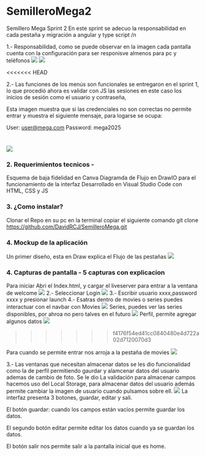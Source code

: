 # SemilleroMega2
Semillero Mega Sprint 2
En este sprint se adecuo la responsabilidad en cada pestaña y migración a angular y type script
/n

1.- Responsabilidad, como se puede observar en la imagen cada pantalla cuenta con la configuración para ser responisve almenos para pc y teléfonos
![](/CapturasPantallaEntrega/Responsive1.png)
![](/CapturasPantallaEntrega/Responsive2.png)


<<<<<<< HEAD

2.- Las funciones de los menús son funcionales se entregaron en el sprint 1, lo que procedió ahora es validar con JS las sesiones en este caso los inicios de sesión como el usuario y contraseña, 


Esta imagen muestra que si las credenciales no son correctas no permite entrar y muestra el siguiente mensaje, para logarse se ocupa:


User: user@mega.com
Password: mega2025

![](/CapturasPantallaEntrega/contrasenia.png)
=======
### 2. Requerimientos tecnicos - 
Esquema de baja fidelidad en Canva
Diagramda de Flujo en DrawIO para el funcionamiento de la interfaz
Desarrollado en Visual Studio Code con HTML, CSS y JS
### 3. ¿Como instalar?
Clonar el Repo en su pc en la terminal copiar el siguiente comando
      git clone https://github.com/DavidRCJ/SemilleroMega.git
### 4. Mockup de la aplicación
Un primer diseño, esta en Draw explica el Flujo de las pestañas
![](/assets/mockup.png)

### 4. Capturas de pantalla - 5 capturas con explicacion
Para iniciar Abri el Index.html, y cargar el liveserver para entrar a la ventana de welcome
![](./CapturasPantallaEntrega/welcome.jpg)
2.- Seleccionar Login
![](./CapturasPantallaEntrega/login.jpg)
3.- Escribir usuario xxxx,password xxxx y presionar launch
4.- Esatras dentro de movies o series puedes interactuar con el navbar con Movies
![](./CapturasPantallaEntrega/VentanaPeliculas.jpg)
    Series, puedes ver las series disponibles, por ahroa no pero talves en el futuro
    ![](./CapturasPantallaEntrega/VentanaSeries.jpg)
    Perfil, permite agregar algunos datos
    ![](./CapturasPantallaEntrega/perfil.jpg)
>>>>>>> f4176f54ed41cc0840480e4d722a02d7120070d3


Para cuando se permite entrar nos arroja a la pestaña de movies 
![](/CapturasPantallaEntrega/verificacion.png)


3.- Las ventanas que necesitan almacenar datos se les dio funcionalidad como la de perfil permitiendo gaurdar y alamcenar datos del usuario ademas de cambio de foto.
Se le dio La validación para almacenar campos hacemos uso del Local Storage, para almacenar datos del usuario además permite cambiar la imagen de usuario cuando pulsamos sobre ell. 
![](/CapturasPantallaEntrega/perfil.png)
La interfaz presenta 3 botones, guardar, editar y sali.

El botón guardar: cuando los campos están vacíos permite guardar los datos.

El segundo botón editar permite editar los datos cuando ya se guardan los datos.

El botón salir nos permite salir a la pantalla inicial que es home.

